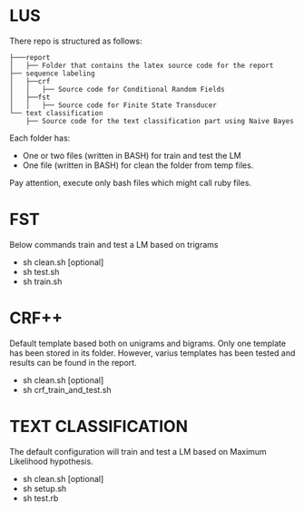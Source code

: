 # LUS


There repo is structured as follows:

```
├───report
│   ├── Folder that contains the latex source code for the report
├── sequence labeling
│   ├──crf
│   │   ├── Source code for Conditional Random Fields
│   ├──fst
│   │   ├── Source code for Finite State Transducer
└── text classification
	├── Source code for the text classification part using Naive Bayes
```

Each folder has:
- One or two files (written in BASH) for train and test the LM
- One file (written in BASH) for clean the folder from temp files.

Pay attention, execute only bash files which might call ruby files.

# FST

Below commands train and test a LM based on trigrams
- sh clean.sh [optional]
- sh test.sh
- sh train.sh

# CRF++

Default template based both on unigrams and bigrams.
Only one template has been stored in its folder. However, varius templates has been tested and results can be found in the report.

- sh clean.sh [optional]
- sh crf_train_and_test.sh

# TEXT CLASSIFICATION

The default configuration will train and test a LM based on Maximum Likelihood hypothesis.

- sh clean.sh [optional]
- sh setup.sh
- sh test.rb